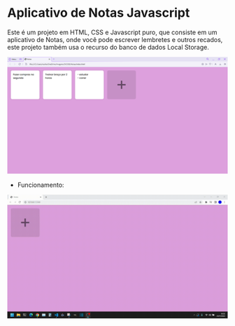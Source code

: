 # Aplicativo de Notas Javascript

Este é um projeto em HTML, CSS e Javascript puro, que consiste em um aplicativo de Notas, onde você pode escrever lembretes e outros recados, este projeto também usa o recurso do banco de dados Local Storage.

<img src="Notas/assets/imgs/Notas.png" alt="My cool logo"/>

- Funcionamento:
<img src="Notas/assets/imgs/Notes.gif" alt="My cool logo"/>
